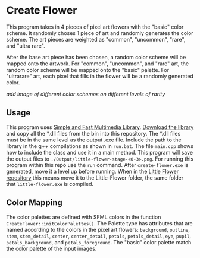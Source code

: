 # Create Flower
This program takes in 4 pieces of pixel art flowers with the "basic" color scheme. It randomly choses 1 piece of art and randomly generates the color scheme. The art pieces are weighted as "common", "uncommon", "rare", and "ultra rare".

After the base art piece has been chosen, a random color scheme will be mapped onto the artwork. For "common", "uncommon", and "rare" art, the random color scheme will be mapped onto the "basic" palette. For "ultrarare" art, each pixel that fills in the flower will be a randomly generated color.

*add image of different color schemes on different levels of rarity*

## Usage
This program uses [Simple and Fast Multimedia Library](https://www.sfml-dev.org/). [Download the library](https://www.sfml-dev.org/download.php) and copy all the *.dll files from the bin into this repository. The *.dll files must be in the same level as the output .exe file. Include the path to the library in the g++ compilations as shown in `run.bat`.
The file `main.cpp` shows how to include the class and use it in a main method. This program will save the output files to `./Output/little-flower-stage-<0-3>.png`. For running this program within this repo use the `run` command. After `create-flower.exe` is generated, move it a level up before running. When in the [Little Flower repository](https://github.com/reganwillis/Little-Flower) this means move it to the Little-Flower folder, the same folder that `little-flower.exe` is compiled.

## Color Mapping
The color palettes are defined with SFML colors in the function `CreateFlower::initColorPalettes()`. The Palette type has attributes that are named according to the colors in the pixel art flowers: `background`, `outline`, `stem`, `stem_detail`, `center`, `center_detail`, `petals`, `petals_detail`, `eye`, `pupil`, `petals_background`, and `petals_foreground`. The "basic" color palette match the color palette of the input images.